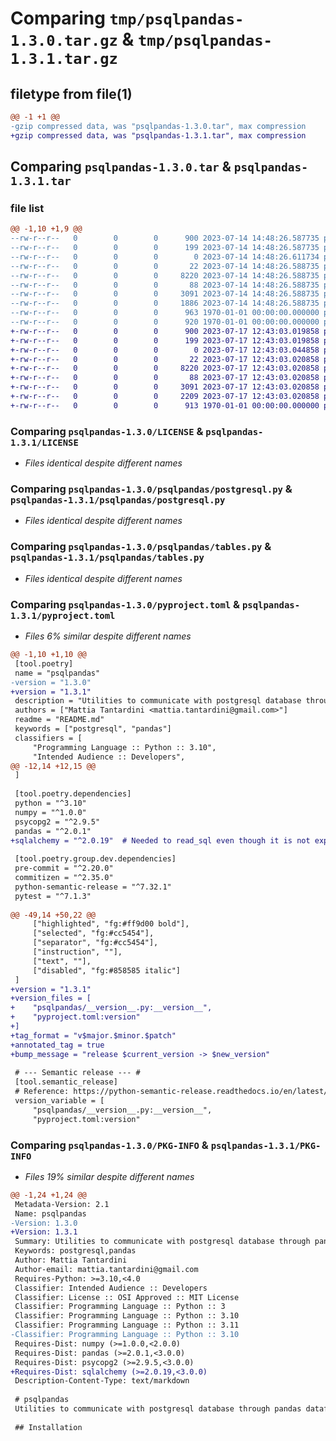 # Comparing `tmp/psqlpandas-1.3.0.tar.gz` & `tmp/psqlpandas-1.3.1.tar.gz`

## filetype from file(1)

```diff
@@ -1 +1 @@
-gzip compressed data, was "psqlpandas-1.3.0.tar", max compression
+gzip compressed data, was "psqlpandas-1.3.1.tar", max compression
```

## Comparing `psqlpandas-1.3.0.tar` & `psqlpandas-1.3.1.tar`

### file list

```diff
@@ -1,10 +1,9 @@
--rw-r--r--   0        0        0      900 2023-07-14 14:48:26.587735 psqlpandas-1.3.0/LICENSE
--rw-r--r--   0        0        0      199 2023-07-14 14:48:26.587735 psqlpandas-1.3.0/README.md
--rw-r--r--   0        0        0        0 2023-07-14 14:48:26.611734 psqlpandas-1.3.0/psqlpandas/__init__.py
--rw-r--r--   0        0        0       22 2023-07-14 14:48:26.588735 psqlpandas-1.3.0/psqlpandas/__version__.py
--rw-r--r--   0        0        0     8220 2023-07-14 14:48:26.588735 psqlpandas-1.3.0/psqlpandas/postgresql.py
--rw-r--r--   0        0        0       88 2023-07-14 14:48:26.588735 psqlpandas-1.3.0/psqlpandas/scripts/script.py
--rw-r--r--   0        0        0     3091 2023-07-14 14:48:26.588735 psqlpandas-1.3.0/psqlpandas/tables.py
--rw-r--r--   0        0        0     1886 2023-07-14 14:48:26.588735 psqlpandas-1.3.0/pyproject.toml
--rw-r--r--   0        0        0      963 1970-01-01 00:00:00.000000 psqlpandas-1.3.0/setup.py
--rw-r--r--   0        0        0      920 1970-01-01 00:00:00.000000 psqlpandas-1.3.0/PKG-INFO
+-rw-r--r--   0        0        0      900 2023-07-17 12:43:03.019858 psqlpandas-1.3.1/LICENSE
+-rw-r--r--   0        0        0      199 2023-07-17 12:43:03.019858 psqlpandas-1.3.1/README.md
+-rw-r--r--   0        0        0        0 2023-07-17 12:43:03.044858 psqlpandas-1.3.1/psqlpandas/__init__.py
+-rw-r--r--   0        0        0       22 2023-07-17 12:43:03.020858 psqlpandas-1.3.1/psqlpandas/__version__.py
+-rw-r--r--   0        0        0     8220 2023-07-17 12:43:03.020858 psqlpandas-1.3.1/psqlpandas/postgresql.py
+-rw-r--r--   0        0        0       88 2023-07-17 12:43:03.020858 psqlpandas-1.3.1/psqlpandas/scripts/script.py
+-rw-r--r--   0        0        0     3091 2023-07-17 12:43:03.020858 psqlpandas-1.3.1/psqlpandas/tables.py
+-rw-r--r--   0        0        0     2209 2023-07-17 12:43:03.020858 psqlpandas-1.3.1/pyproject.toml
+-rw-r--r--   0        0        0      913 1970-01-01 00:00:00.000000 psqlpandas-1.3.1/PKG-INFO
```

### Comparing `psqlpandas-1.3.0/LICENSE` & `psqlpandas-1.3.1/LICENSE`

 * *Files identical despite different names*

### Comparing `psqlpandas-1.3.0/psqlpandas/postgresql.py` & `psqlpandas-1.3.1/psqlpandas/postgresql.py`

 * *Files identical despite different names*

### Comparing `psqlpandas-1.3.0/psqlpandas/tables.py` & `psqlpandas-1.3.1/psqlpandas/tables.py`

 * *Files identical despite different names*

### Comparing `psqlpandas-1.3.0/pyproject.toml` & `psqlpandas-1.3.1/pyproject.toml`

 * *Files 6% similar despite different names*

```diff
@@ -1,10 +1,10 @@
 [tool.poetry]
 name = "psqlpandas"
-version = "1.3.0"
+version = "1.3.1"
 description = "Utilities to communicate with postgresql database through pandas dataframes."
 authors = ["Mattia Tantardini <mattia.tantardini@gmail.com>"]
 readme = "README.md"
 keywords = ["postgresql", "pandas"]
 classifiers = [
     "Programming Language :: Python :: 3.10",
     "Intended Audience :: Developers",
@@ -12,14 +12,15 @@
 ]
 
 [tool.poetry.dependencies]
 python = "^3.10"
 numpy = "^1.0.0"
 psycopg2 = "^2.9.5"
 pandas = "^2.0.1"
+sqlalchemy = "^2.0.19"  # Needed to read_sql even though it is not explicitly used in the code
 
 [tool.poetry.group.dev.dependencies]
 pre-commit = "^2.20.0"
 commitizen = "^2.35.0"
 python-semantic-release = "^7.32.1"
 pytest = "^7.1.3"
 
@@ -49,14 +50,22 @@
     ["highlighted", "fg:#ff9d00 bold"],
     ["selected", "fg:#cc5454"],
     ["separator", "fg:#cc5454"],
     ["instruction", ""],
     ["text", ""],
     ["disabled", "fg:#858585 italic"]
 ]
+version = "1.3.1"
+version_files = [
+    "psqlpandas/__version__.py:__version__",
+    "pyproject.toml:version"
+]
+tag_format = "v$major.$minor.$patch"
+annotated_tag = true
+bump_message = "release $current_version -> $new_version"
 
 # --- Semantic release --- #
 [tool.semantic_release]
 # Reference: https://python-semantic-release.readthedocs.io/en/latest/index.html
 version_variable = [
     "psqlpandas/__version__.py:__version__",
     "pyproject.toml:version"
```

### Comparing `psqlpandas-1.3.0/PKG-INFO` & `psqlpandas-1.3.1/PKG-INFO`

 * *Files 19% similar despite different names*

```diff
@@ -1,24 +1,24 @@
 Metadata-Version: 2.1
 Name: psqlpandas
-Version: 1.3.0
+Version: 1.3.1
 Summary: Utilities to communicate with postgresql database through pandas dataframes.
 Keywords: postgresql,pandas
 Author: Mattia Tantardini
 Author-email: mattia.tantardini@gmail.com
 Requires-Python: >=3.10,<4.0
 Classifier: Intended Audience :: Developers
 Classifier: License :: OSI Approved :: MIT License
 Classifier: Programming Language :: Python :: 3
 Classifier: Programming Language :: Python :: 3.10
 Classifier: Programming Language :: Python :: 3.11
-Classifier: Programming Language :: Python :: 3.10
 Requires-Dist: numpy (>=1.0.0,<2.0.0)
 Requires-Dist: pandas (>=2.0.1,<3.0.0)
 Requires-Dist: psycopg2 (>=2.9.5,<3.0.0)
+Requires-Dist: sqlalchemy (>=2.0.19,<3.0.0)
 Description-Content-Type: text/markdown
 
 # psqlpandas
 Utilities to communicate with postgresql database through pandas dataframes.
 
 ## Installation
 ```
```


